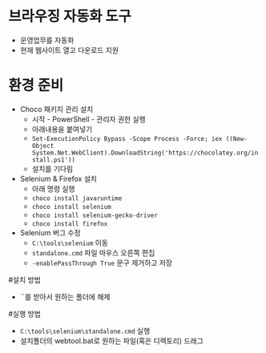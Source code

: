 # 브라우징 자동화 도구
* 운영업무를 자동화
* 현재 웹사이트 열고 다운로드 지원  

# 환경 준비
* Choco 패키지 관리 설치
  * 시작 - PowerShell - 관리자 권한 실행
  * 아래내용을 붙여넣기
  * `Set-ExecutionPolicy Bypass -Scope Process -Force; iex ((New-Object System.Net.WebClient).DownloadString('https://chocolatey.org/install.ps1'))`
  * 설치를 기다림
* Selenium & Firefox 설치
  *  아래 명령 실행
  * `choco install javaruntime`
  * `choco install selenium`
  * `choco install selenium-gecko-driver`
  * `choco install firefox`
* Selenium 버그 수정
  * `C:\tools\selenium` 이동
  * `standalone.cmd` 파일 마우스 오른쪽 편집
  * `-enablePassThrough True` 문구 제거하고 저장

#설치 방법
* ``를 받아서 원하는 폴더에 해제

#실행 방법
* `C:\tools\selenium\standalone.cmd` 실행
* 설치폴더의  webtool.bat로 원하는 파일(혹은 디렉토리) 드래그
